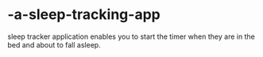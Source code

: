 # -a-sleep-tracking-app
sleep tracker application enables you to start the timer when they are in the bed and about to fall asleep.
